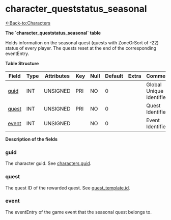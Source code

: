 # character\_queststatus\_seasonal

[<-Back-to:Characters](database-characters)

**The \`character\_queststatus\_seasonal\` table**

Holds information on the seasonal quest (quests with ZoneOrSort of -22) status of every player. The quests reset at the end of the corresponding eventEntry.

**Table Structure**

| Field      | Type    | Attributes | Key | Null | Default | Extra | Comment                  |
| ---------- | ------- | ---------- | --- | ---- | ------- | ----- | ------------------------ |
| [guid][1]  | INT     | UNSIGNED   | PRI | NO   | 0       |       | Global Unique Identifier |
| [quest][2] | INT     | UNSIGNED   | PRI | NO   | 0       |       | Quest Identifier         |
| [event][3] | INT     | UNSIGNED   |     | NO   | 0       |       | Event Identifier         |

[1]: #guid
[2]: #quest
[3]: #event

**Description of the fields**

### guid

The character guid. See [characters.guid](characters#guid).

### quest

The quest ID of the rewarded quest. See [quest\_template.id](quest_template#id).

### event

The eventEntry of the game event that the seasonal quest belongs to.
